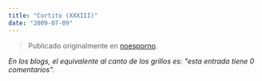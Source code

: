 ```yaml
---
title: "Cortito (XXXIII)"
date: "2009-07-09"
---
```


> Publicado originalmente en [noesporno](/noesporno).

_En los blogs, el equivalente al canto de los grillos es: "esta entrada tiene 0 comentarios"._